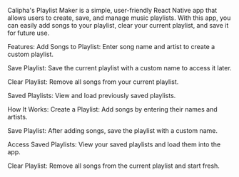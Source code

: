 Calipha's Playlist Maker is a simple, user-friendly React Native app that allows users to create, save, and manage music playlists. With this app, you can easily add songs to your playlist, clear your current playlist, and save it for future use.

Features:
Add Songs to Playlist: Enter song name and artist to create a custom playlist.

Save Playlist: Save the current playlist with a custom name to access it later.

Clear Playlist: Remove all songs from your current playlist.

Saved Playlists: View and load previously saved playlists.

How It Works:
Create a Playlist: Add songs by entering their names and artists.

Save Playlist: After adding songs, save the playlist with a custom name.

Access Saved Playlists: View your saved playlists and load them into the app.

Clear Playlist: Remove all songs from the current playlist and start fresh.
